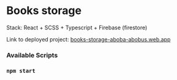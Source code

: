 # Books storage

Stack: React + SCSS + Typescript + Firebase (firestore)

Link to deployed project: [books-storage-aboba-abobus.web.app](https://books-storage-aboba-abobus.web.app/)

### Available Scripts

### `npm start`


